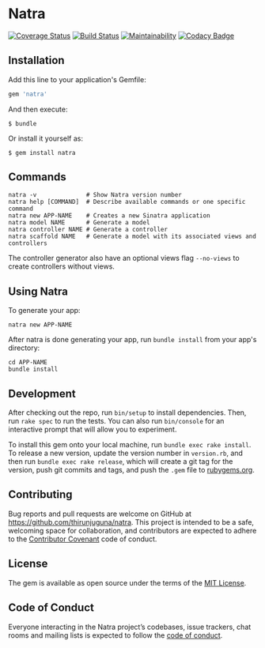 # Natra
[![Coverage Status](https://coveralls.io/repos/github/thirunjuguna/natra/badge.svg?branch=master)](https://coveralls.io/github/thirunjuguna/natra?branch=master)
[![Build Status](https://travis-ci.com/thirunjuguna/natra.svg?branch=master)](https://travis-ci.com/thirunjuguna/natra) 
[![Maintainability](https://api.codeclimate.com/v1/badges/e76bbd27a1c4cb8911ae/maintainability)](https://codeclimate.com/github/thirunjuguna/natra/maintainability)
[![Codacy Badge](https://api.codacy.com/project/badge/Grade/450f5da9d33d4adca897563ec759c1b2)](https://www.codacy.com/app/thirunjuguna/natra?utm_source=github.com&amp;utm_medium=referral&amp;utm_content=thirunjuguna/natra&amp;utm_campaign=Badge_Grade)

## Installation

Add this line to your application's Gemfile:

```ruby
gem 'natra'
```

And then execute:

    $ bundle

Or install it yourself as:

    $ gem install natra

## Commands
```
natra -v              # Show Natra version number
natra help [COMMAND]  # Describe available commands or one specific command
natra new APP-NAME    # Creates a new Sinatra application
natra model NAME      # Generate a model
natra controller NAME # Generate a controller
natra scaffold NAME   # Generate a model with its associated views and controllers
```
The controller generator also have an optional views flag `--no-views` to create controllers without views.

## Using Natra

To generate your app:

    natra new APP-NAME

After natra is done generating your app, run `bundle install` from your app's directory:

    cd APP-NAME
    bundle install

## Development

After checking out the repo, run `bin/setup` to install dependencies. Then, run `rake spec` to run the tests. You can also run `bin/console` for an interactive prompt that will allow you to experiment.

To install this gem onto your local machine, run `bundle exec rake install`. To release a new version, update the version number in `version.rb`, and then run `bundle exec rake release`, which will create a git tag for the version, push git commits and tags, and push the `.gem` file to [rubygems.org](https://rubygems.org).

## Contributing

Bug reports and pull requests are welcome on GitHub at https://github.com/thirunjuguna/natra. This project is intended to be a safe, welcoming space for collaboration, and contributors are expected to adhere to the [Contributor Covenant](http://contributor-covenant.org) code of conduct.

## License

The gem is available as open source under the terms of the [MIT License](https://opensource.org/licenses/MIT).

## Code of Conduct

Everyone interacting in the Natra project’s codebases, issue trackers, chat rooms and mailing lists is expected to follow the [code of conduct](https://github.com/thirunjuguna/natra/blob/master/CODE_OF_CONDUCT.md).
